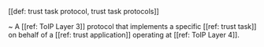 [[def: trust task protocol, trust task protocols]]

~ A [[ref: ToIP Layer 3]] protocol that implements a specific [[ref: trust task]] on behalf of a [[ref: trust application]] operating at [[ref: ToIP Layer 4]].
